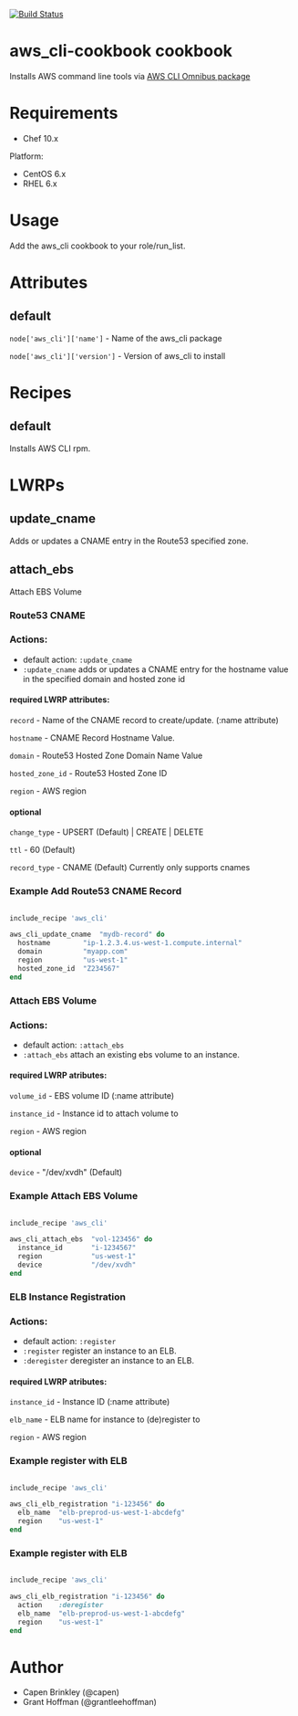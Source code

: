 [![Build Status](https://secure.travis-ci.org/intuit/aws_cli-cookbook.png)](http://travis-ci.org/intuit/aws_cli-cookbook)

# aws_cli-cookbook cookbook
Installs AWS command line tools via [AWS CLI Omnibus package](https://github.com/intuit/omnibus-aws_cli)

# Requirements
* Chef 10.x

Platform:
* CentOS 6.x
* RHEL 6.x

# Usage
Add the aws_cli cookbook to your role/run_list.

# Attributes
## default
`node['aws_cli']['name']`     - Name of the aws_cli package

`node['aws_cli']['version']`  - Version of aws_cli to install

# Recipes
## default
Installs AWS CLI rpm.


# LWRPs
## update_cname
Adds or updates a CNAME entry in the Route53 specified zone.
## attach_ebs
Attach EBS Volume


### Route53 CNAME
### Actions:
- default action:  `:update_cname`
- `:update_cname`  adds or updates a CNAME entry for the hostname value in the specified domain and hosted zone id


#### required LWRP attributes:

`record`          - Name of the CNAME record to create/update. (:name attribute)

`hostname`        - CNAME Record Hostname Value.

`domain`          - Route53 Hosted Zone Domain Name Value

`hosted_zone_id`  - Route53 Hosted Zone ID

`region`          - AWS region

#### optional

`change_type`  - UPSERT (Default) | CREATE | DELETE

`ttl`          - 60 (Default)

`record_type`  - CNAME (Default) Currently only supports cnames


### Example Add Route53 CNAME Record
```ruby

include_recipe 'aws_cli'

aws_cli_update_cname  "mydb-record" do
  hostname        "ip-1.2.3.4.us-west-1.compute.internal"
  domain          "myapp.com"
  region          "us-west-1"
  hosted_zone_id  "Z234567"
end

```

### Attach EBS Volume
### Actions:
- default action:  `:attach_ebs`
- `:attach_ebs`    attach an existing ebs volume to an instance.

#### required LWRP atributes:

`volume_id`    - EBS volume ID (:name attribute)

`instance_id`  - Instance id to attach volume to 

`region`       - AWS region

#### optional

`device`  -  "/dev/xvdh" (Default)


### Example Attach EBS Volume
```ruby

include_recipe 'aws_cli'

aws_cli_attach_ebs  "vol-123456" do
  instance_id       "i-1234567"
  region            "us-west-1"
  device            "/dev/xvdh"
end

```


### ELB Instance Registration
### Actions:
- default action: `:register`
- `:register`     register an instance to an ELB.
- `:deregister`   deregister an instance to an ELB.

#### required LWRP atributes:

`instance_id`  - Instance ID (:name attribute)

`elb_name`     - ELB name for instance to (de)register to

`region`       - AWS region

### Example register with ELB
```ruby

include_recipe 'aws_cli'

aws_cli_elb_registration "i-123456" do
  elb_name  "elb-preprod-us-west-1-abcdefg"
  region    "us-west-1"
end

```

### Example register with ELB
```ruby

include_recipe 'aws_cli'

aws_cli_elb_registration "i-123456" do
  action    :deregister
  elb_name  "elb-preprod-us-west-1-abcdefg"
  region    "us-west-1"
end

```

# Author
* Capen Brinkley (@capen)
* Grant Hoffman (@grantleehoffman)


